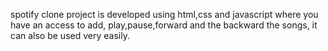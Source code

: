 spotify clone project is developed using html,css and javascript where you have an access to add, play,pause,forward and the backward the songs, it can also be used very easily.
